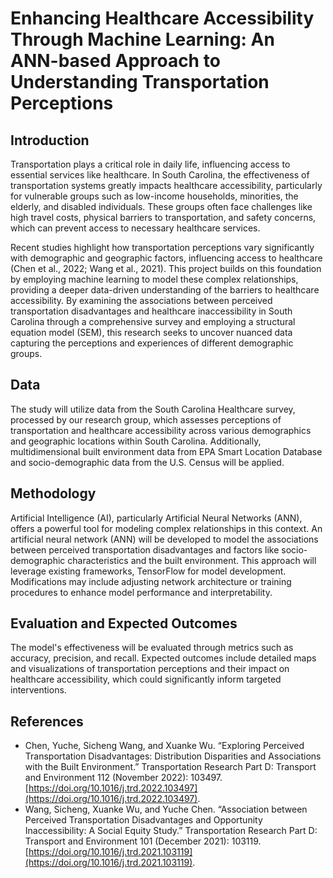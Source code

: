 # Enhancing Healthcare Accessibility Through Machine Learning: An ANN-based Approach to Understanding Transportation Perceptions

## Introduction

Transportation plays a critical role in daily life, influencing access to essential services like healthcare. In South Carolina, the effectiveness of transportation systems greatly impacts healthcare accessibility, particularly for vulnerable groups such as low-income households, minorities, the elderly, and disabled individuals. These groups often face challenges like high travel costs, physical barriers to transportation, and safety concerns, which can prevent access to necessary healthcare services.

Recent studies highlight how transportation perceptions vary significantly with demographic and geographic factors, influencing access to healthcare (Chen et al., 2022; Wang et al., 2021). This project builds on this foundation by employing machine learning to model these complex relationships, providing a deeper data-driven understanding of the barriers to healthcare accessibility. By examining the associations between perceived transportation disadvantages and healthcare inaccessibility in South Carolina through a comprehensive survey and employing a structural equation model (SEM), this research seeks to uncover nuanced data capturing the perceptions and experiences of different demographic groups.

## Data

The study will utilize data from the South Carolina Healthcare survey, processed by our research group, which assesses perceptions of transportation and healthcare accessibility across various demographics and geographic locations within South Carolina. Additionally, multidimensional built environment data from EPA Smart Location Database and socio-demographic data from the U.S. Census will be applied.

## Methodology

Artificial Intelligence (AI), particularly Artificial Neural Networks (ANN), offers a powerful tool for modeling complex relationships in this context. An artificial neural network (ANN) will be developed to model the associations between perceived transportation disadvantages and factors like socio-demographic characteristics and the built environment. This approach will leverage existing frameworks, TensorFlow for model development. Modifications may include adjusting network architecture or training procedures to enhance model performance and interpretability.

## Evaluation and Expected Outcomes

The model's effectiveness will be evaluated through metrics such as accuracy, precision, and recall. Expected outcomes include detailed maps and visualizations of transportation perceptions and their impact on healthcare accessibility, which could significantly inform targeted interventions.

## References

- Chen, Yuche, Sicheng Wang, and Xuanke Wu. “Exploring Perceived Transportation Disadvantages: Distribution Disparities and Associations with the Built Environment.” Transportation Research Part D: Transport and Environment 112 (November 2022): 103497. [https://doi.org/10.1016/j.trd.2022.103497](https://doi.org/10.1016/j.trd.2022.103497).
- Wang, Sicheng, Xuanke Wu, and Yuche Chen. “Association between Perceived Transportation Disadvantages and Opportunity Inaccessibility: A Social Equity Study.” Transportation Research Part D: Transport and Environment 101 (December 2021): 103119. [https://doi.org/10.1016/j.trd.2021.103119](https://doi.org/10.1016/j.trd.2021.103119).
